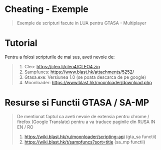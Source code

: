 # Cheating - Exemple
> Exemple de scripturi facute in LUA pentru GTASA - Multiplayer

# Tutorial
Pentru a folosi scripturile de mai sus, aveti nevoie de:
> 1. Cleo: https://cleo.li/cleo4/CLEO4.zip
> 2. Sampfuncs: https://www.blast.hk/attachments/5252/
> 3. Gtasa.exe: Versiunea 1.0 (se poata descarca de pe google)
> 4. Moonloader:  https://www.blast.hk/moonloader/download.php

# Resurse si Functii GTASA / SA-MP
> De mentionat faptul ca aveti nevoie de extensia pentru chrome / firefox (Google Translate) pentru a va traduce paginile din RUSA IN EN / RO
> 1. https://wiki.blast.hk/ru/moonloader/scripting-api (gta_sa functii)
> 2. https://wiki.blast.hk/t/sampfuncs?sort=title (sa_mp functii)

